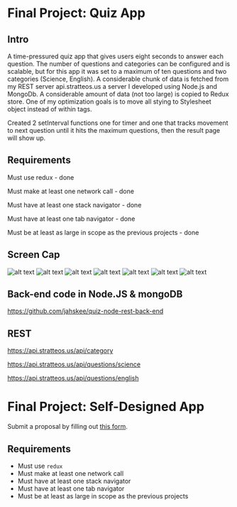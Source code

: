 # Final Project: Quiz App

## Intro

A time-pressured quiz app that gives users eight seconds to answer each question.
The number of questions and categories can be configured and is scalable, but for this app
it was set to a maximum of ten questions and two categories (Science, English). A considerable chunk of data  is 
fetched from my REST server api.stratteos.us a server I developed using Node.js and MongoDb. 
A considerable amount of data (not too large) is copied to Redux store. One of my optimization 
goals is to move all stying to Stylesheet object instead of within tags.

Created 2 setInterval functions one for timer and one that tracks movement to next question until 
it hits the maximum questions, then the result page will show up.

## Requirements

Must use redux - done

Must make at least one network call - done

Must have at least one stack navigator - done

Must have at least one tab navigator - done

Must be at least as large in scope as the previous projects - done


## Screen Cap

![alt text](https://image.ibb.co/gdUekd/photo1.jpg)
![alt text](https://image.ibb.co/jUBEJy/photo2.jpg)
![alt text](https://image.ibb.co/eENMyy/photo3.jpg)
![alt text](https://image.ibb.co/d6hzkd/photo4.jpg)
![alt text](https://image.ibb.co/cMxody/photo5.jpg)
![alt text](https://image.ibb.co/d14C5d/photo6.jpg)
![alt text](https://image.ibb.co/eSi5Qd/photo7.jpg)

## Back-end code in Node.JS & mongoDB

https://github.com/jahskee/quiz-node-rest-back-end

## REST

https://api.stratteos.us/api/category

https://api.stratteos.us/api/questions/science

https://api.stratteos.us/api/questions/english




# Final Project: Self-Designed App

Submit a proposal by filling out [this form](https://forms.cs50.io/dccb7f5e-35be-4c63-8afc-e9a501ca2f67).

## Requirements
- Must use `redux`
- Must make at least one network call
- Must have at least one stack navigator
- Must have at least one tab navigator
- Must be at least as large in scope as the previous projects
